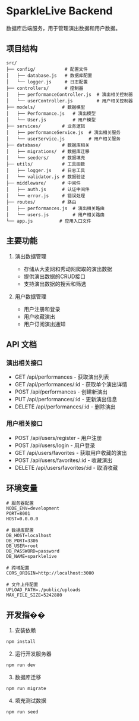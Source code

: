 # SparkleLive Backend

数据库后端服务，用于管理演出数据和用户数据。

## 项目结构

```
src/
├── config/           # 配置文件
│   ├── database.js   # 数据库配置
│   └── logger.js     # 日志配置
├── controllers/      # 控制器
│   ├── performanceController.js  # 演出相关控制器
│   └── userController.js         # 用户相关控制器
├── models/          # 数据模型
│   ├── Performance.js   # 演出模型
│   └── User.js          # 用户模型
├── services/        # 业务逻辑
│   ├── performanceService.js  # 演出相关服务
│   └── userService.js         # 用户相关服务
├── database/        # 数据库相关
│   ├── migrations/  # 数据库迁移
│   └── seeders/     # 数据填充
├── utils/           # 工具函数
│   ├── logger.js    # 日志工具
│   └── validator.js # 数据验证
├── middleware/      # 中间件
│   ├── auth.js      # 认证中间件
│   └── error.js     # 错误处理
├── routes/          # 路由
│   ├── performances.js  # 演出相关路由
│   └── users.js         # 用户相关路由
└── app.js          # 应用入口文件
```

## 主要功能

1. 演出数据管理
   - 存储从大麦网和秀动网爬取的演出数据
   - 提供演出数据的CRUD接口
   - 支持演出数据的搜索和筛选

2. 用户数据管理
   - 用户注册和登录
   - 用户收藏演出
   - 用户订阅演出通知

## API 文档

### 演出相关接口

- GET /api/performances - 获取演出列表
- GET /api/performances/:id - 获取单个演出详情
- POST /api/performances - 创建新演出
- PUT /api/performances/:id - 更新演出信息
- DELETE /api/performances/:id - 删除演出

### 用户相关接口

- POST /api/users/register - 用户注册
- POST /api/users/login - 用户登录
- GET /api/users/favorites - 获取用户收藏的演出
- POST /api/users/favorites/:id - 收藏演出
- DELETE /api/users/favorites/:id - 取消收藏

## 环境变量

```env
# 服务器配置
NODE_ENV=development
PORT=8001
HOST=0.0.0.0

# 数据库配置
DB_HOST=localhost
DB_PORT=3306
DB_USER=root
DB_PASSWORD=password
DB_NAME=sparklelive

# 跨域配置
CORS_ORIGIN=http://localhost:3000

# 文件上传配置
UPLOAD_PATH=./public/uploads
MAX_FILE_SIZE=5242880
```

## 开发指��

1. 安装依赖
```bash
npm install
```

2. 运行开发服务器
```bash
npm run dev
```

3. 数据库迁移
```bash
npm run migrate
```

4. 填充测试数据
```bash
npm run seed
``` 